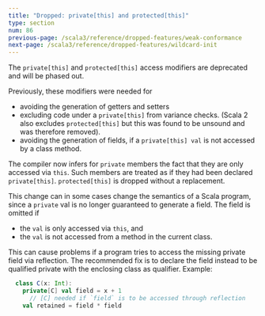 ```yaml
---
title: "Dropped: private[this] and protected[this]"
type: section
num: 86
previous-page: /scala3/reference/dropped-features/weak-conformance
next-page: /scala3/reference/dropped-features/wildcard-init
---
```


The `private[this]` and `protected[this]` access modifiers are deprecated and will be phased out.

Previously, these modifiers were needed for

 - avoiding the generation of getters and setters
 - excluding code under a `private[this]` from variance checks. (Scala 2 also excludes `protected[this]` but this was found to be unsound and was therefore removed).
 - avoiding the generation of fields, if a `private[this] val` is not accessed
 by a class method.

The compiler now infers for `private` members the fact that they are only accessed via `this`. Such members are treated as if they had been declared `private[this]`. `protected[this]` is dropped without a replacement.

This change can in some cases change the semantics of a Scala program, since a
`private` val is no longer guaranteed to generate a field. The field
is omitted if

 - the `val` is only accessed via `this`, and
 - the `val` is not accessed from a method in the current class.

This can cause problems if a program tries to access the missing private field via reflection. The recommended fix is to declare the field instead to be qualified private with the enclosing class as qualifier. Example:
```scala
  class C(x: Int):
    private[C] val field = x + 1
      // [C] needed if `field` is to be accessed through reflection
    val retained = field * field
```




